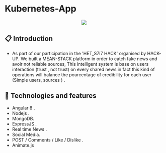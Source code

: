 # Kubernetes-App
<p style="text-align: center;">
  <img src="./assets/images/screenshot.png"/>
</p>


##  📋 Introduction
- As part of our participation in the 'HET_S7I7 HACK' organised by HACK-UP. We built a MEAN-STACK platform in order to catch fake news and avoir not reliable sources, This intelligent system is base on users interaction (trust , not trust) on every shared news in fact this kind of operations will balance the pourcentage of credibility for each user (Simple users,  sources ) . 

## 🎉 Technologies and features  

- Angular 8 .
- Nodejs . 
- MongoDB. 
- ExpressJS . 
- Real time News . 
- Social Media. 
- POST / Comments / Like / Dislike  . 
- Animate.js


